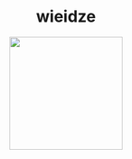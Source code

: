 <h1 align="center">wieidze</h1>
<div align="center">
  <img height="200" src="https://media0.giphy.com/media/v1.Y2lkPTc5MGI3NjExZnluNnJsNTd3eGY5NXg2Mmk4ZjduM2phYm0zeDNub2U0c21kbWNxdyZlcD12MV9pbnRlcm5hbF9naWZfYnlfaWQmY3Q9Zw/Basrh159dGwKY/giphy.gif"  />
</div>
